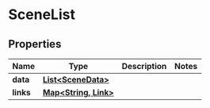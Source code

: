 

# SceneList


## Properties

Name | Type | Description | Notes
------------ | ------------- | ------------- | -------------
**data** | [**List&lt;SceneData&gt;**](SceneData.md) |  | 
**links** | [**Map&lt;String, Link&gt;**](Link.md) |  | 



